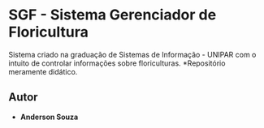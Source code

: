 # SGF - Sistema Gerenciador de Floricultura
Sistema criado na graduação de Sistemas de Informação - UNIPAR com o intuito de controlar informações sobre floriculturas.
*Repositório meramente didático.

## Autor
* **Anderson Souza**